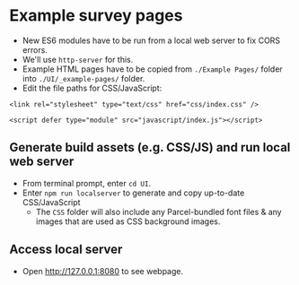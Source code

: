 # Example survey pages
- New ES6 modules have to be run from a local web server to fix CORS errors.
- We'll use `http-server` for this.
- Example HTML pages have to be copied from `./Example Pages/` folder into `./UI/_example-pages/` folder.
- Edit the file paths for CSS/JavaScript:
```
<link rel="stylesheet" type="text/css" href="css/index.css" />

<script defer type="module" src="javascript/index.js"></script>
```

## Generate build assets (e.g. CSS/JS) and run local web server
- From terminal prompt, enter `cd UI`.
- Enter `npm run localserver` to generate and copy up-to-date CSS/JavaScript
    - The `CSS` folder will also include any Parcel-bundled font files & any images that are used as CSS background images.

## Access local server
- Open http://127.0.0.1:8080 to see webpage.
